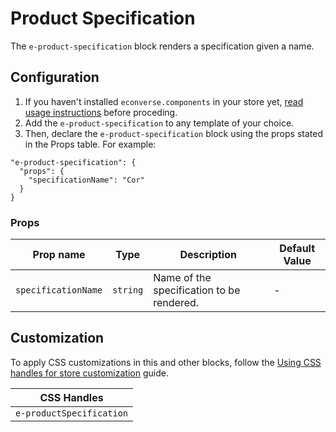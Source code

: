 # Product Specification

The `e-product-specification` block renders a specification given a name.

## Configuration

1. If you haven't installed `econverse.components` in your store yet, [read usage instructions](./README.md#usage) before proceding.
2. Add the `e-product-specification` to any template of your choice.
3. Then, declare the `e-product-specification` block using the props stated in the Props table. For example:
```jsonc
"e-product-specification": {
  "props": {
    "specificationName": "Cor"
  }
}
```

### Props

| Prop name           | Type     | Description                               | Default Value |
|---------------------|----------|-------------------------------------------|---------------|
| `specificationName` | `string` | Name of the specification to be rendered. | -             |             |

## Customization

To apply CSS customizations in this and other blocks, follow the [Using CSS handles for store customization](https://developers.vtex.com/vtex-developer-docs/docs/vtex-io-documentation-using-css-handles-for-store-customization) guide.

| CSS Handles        |
|--------------------|
| `e-productSpecification` |